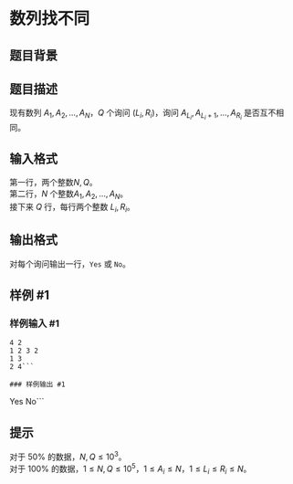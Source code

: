 # 数列找不同

## 题目背景



## 题目描述

现有数列 $A_1,A_2,\ldots,A_N$，$Q$ 个询问 $(L_i,R_i)$，询问 $A_{L_i} ,A_{L_i+1},\ldots,A_{R_i}$ 是否互不相同。


## 输入格式

第一行，两个整数$N,Q$。  
第二行，$N$ 个整数$A_1, A_2, \ldots , A_N$。  
接下来 $Q$ 行，每行两个整数 $L_i,R_i$。

## 输出格式

对每个询问输出一行，`Yes` 或 `No`。


## 样例 #1

### 样例输入 #1
```
4 2
1 2 3 2
1 3
2 4```

### 样例输出 #1

```
Yes
No```

## 提示

对于 $50\%$ 的数据，$N,Q  \le 10^3$。  
对于 $100\%$ 的数据，$1 \le N,Q \le 10^5$，$1 \le A_i \le N$，$1 \le L_i \le R_i \le N$。
